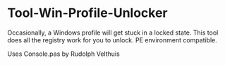 # Tool-Win-Profile-Unlocker
Occasionally, a Windows profile will get stuck in a locked state.  This tool does all the registry work for you to unlock.  PE environment compatible.

Uses Console.pas by Rudolph Velthuis
